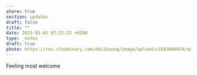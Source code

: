 ```yaml
---
share: true
section: updates
draft: false
title: ""
date: 2023-05-02 07:22:23 +0200
type: _notes
draft: true
photo: https://res.cloudinary.com/dbi2zounq/image/upload/v1683004934/quhumfzhvdmv3tmgdijw.jpg
---
```


Feeling most welcome
